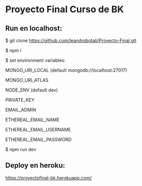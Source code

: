 # Proyecto Final Curso de BK

## Run en localhost:

  $ git clone https://github.com/leandrobotali/Proyecto-Final.git
  
  $ npm i

  $ set environment variables:

  MONGO_URI_LOCAL (default mongodb://localhost:27017)

  MONGO_URI_ATLAS 

  NODE_ENV (default dev)

  PRIVATE_KEY

  EMAIL_ADMIN 

  ETHEREAL_EMAIL_NAME

  ETHEREAL_EMAIL_USERNAME

  ETHEREAL_EMAIL_PASSWORD
  
  $ npm run dev

## Deploy en heroku:

  https://proyectofinal-bk.herokuapp.com/
